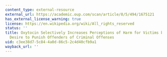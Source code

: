 ```yaml
---
content_type: external-resource
external_url: https://academic.oup.com/scan/article/8/5/494/1675121
has_external_license_warning: true
license: https://en.wikipedia.org/wiki/All_rights_reserved
status: ''
title: Oxytocin Selectively Increases Perceptions of Harm for Victims but Not the
  Desire to Punish Offenders of Criminal Offenses
uid: c3ee38d7-5c84-4a0d-86c5-2c4d40cfb9a1
wayback_url: ''
---
```


